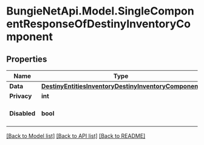 # BungieNetApi.Model.SingleComponentResponseOfDestinyInventoryComponent
## Properties

Name | Type | Description | Notes
------------ | ------------- | ------------- | -------------
**Data** | [**DestinyEntitiesInventoryDestinyInventoryComponent**](DestinyEntitiesInventoryDestinyInventoryComponent.md) |  | [optional] 
**Privacy** | **int** |  | [optional] 
**Disabled** | **bool** | If true, this component is disabled. | [optional] 

[[Back to Model list]](../README.md#documentation-for-models) [[Back to API list]](../README.md#documentation-for-api-endpoints) [[Back to README]](../README.md)

